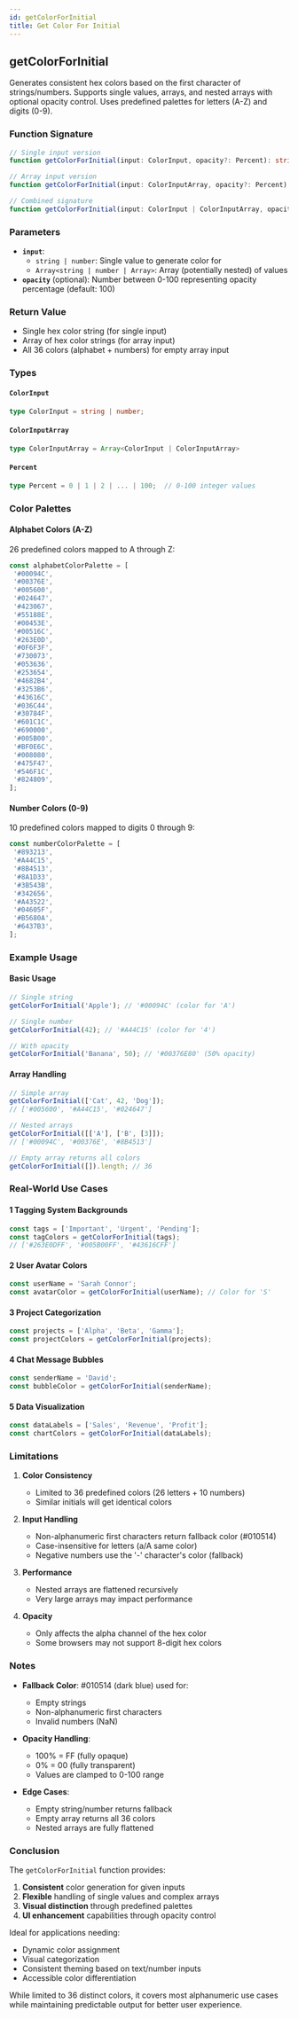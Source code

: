 ```yaml
---
id: getColorForInitial  
title: Get Color For Initial  
---
```


## getColorForInitial

Generates consistent hex colors based on the first character of strings/numbers. Supports single values, arrays, and nested arrays with optional opacity control. Uses predefined palettes for letters (A-Z) and digits (0-9).

### Function Signature

```typescript
// Single input version
function getColorForInitial(input: ColorInput, opacity?: Percent): string;

// Array input version
function getColorForInitial(input: ColorInputArray, opacity?: Percent): string[];

// Combined signature
function getColorForInitial(input: ColorInput | ColorInputArray, opacity?: Percent): string | string[];
```

### Parameters

- **`input`**:
  - `string | number`: Single value to generate color for
  - `Array<string | number | Array>`: Array (potentially nested) of values
- **`opacity`** (optional): Number between 0-100 representing opacity percentage (default: 100)

### Return Value

- Single hex color string (for single input)
- Array of hex color strings (for array input)
- All 36 colors (alphabet + numbers) for empty array input

### Types

#### `ColorInput`

```typescript
type ColorInput = string | number;
```

#### `ColorInputArray`

```typescript
type ColorInputArray = Array<ColorInput | ColorInputArray>
```

#### `Percent`

```typescript
type Percent = 0 | 1 | 2 | ... | 100;  // 0-100 integer values
```

### Color Palettes

#### Alphabet Colors (A-Z)

26 predefined colors mapped to A through Z:

```typescript
const alphabetColorPalette = [
 '#00094C',
 '#00376E',
 '#005600',
 '#024647',
 '#423067',
 '#55188E',
 '#00453E',
 '#00516C',
 '#263E0D',
 '#0F6F3F',
 '#730073',
 '#053636',
 '#253654',
 '#4682B4',
 '#3253B6',
 '#43616C',
 '#036C44',
 '#30784F',
 '#601C1C',
 '#690000',
 '#005B00',
 '#BF0E6C',
 '#008080',
 '#475F47',
 '#546F1C',
 '#824809',
];
```

#### Number Colors (0-9)

10 predefined colors mapped to digits 0 through 9:

```typescript
const numberColorPalette = [
 '#893213',
 '#A44C15',
 '#8B4513',
 '#8A1D33',
 '#3B543B',
 '#342656',
 '#A43522',
 '#04605F',
 '#B5680A',
 '#6437B3',
];
```

### Example Usage

#### Basic Usage

```typescript
// Single string
getColorForInitial('Apple'); // '#00094C' (color for 'A')

// Single number 
getColorForInitial(42); // '#A44C15' (color for '4')

// With opacity
getColorForInitial('Banana', 50); // '#00376E80' (50% opacity)
```

#### Array Handling

```typescript
// Simple array
getColorForInitial(['Cat', 42, 'Dog']);
// ['#005600', '#A44C15', '#024647']

// Nested arrays
getColorForInitial([['A'], ['B', [3]]);
// ['#00094C', '#00376E', '#8B4513']

// Empty array returns all colors
getColorForInitial([]).length; // 36
```

### Real-World Use Cases

#### 1 **Tagging System Backgrounds**

```typescript
const tags = ['Important', 'Urgent', 'Pending'];
const tagColors = getColorForInitial(tags);
// ['#263E0DFF', '#005B00FF', '#43616CFF']
```

#### 2 **User Avatar Colors**

```typescript
const userName = 'Sarah Connor';
const avatarColor = getColorForInitial(userName); // Color for 'S'
```

#### 3 **Project Categorization**

```typescript
const projects = ['Alpha', 'Beta', 'Gamma'];
const projectColors = getColorForInitial(projects);
```

#### 4 **Chat Message Bubbles**

```typescript
const senderName = 'David';
const bubbleColor = getColorForInitial(senderName);
```

#### 5 **Data Visualization**

```typescript
const dataLabels = ['Sales', 'Revenue', 'Profit'];
const chartColors = getColorForInitial(dataLabels);
```

### Limitations

1. **Color Consistency**
   - Limited to 36 predefined colors (26 letters + 10 numbers)
   - Similar initials will get identical colors

2. **Input Handling**
   - Non-alphanumeric first characters return fallback color (#010514)
   - Case-insensitive for letters (a/A same color)
   - Negative numbers use the '-' character's color (fallback)

3. **Performance**
   - Nested arrays are flattened recursively
   - Very large arrays may impact performance

4. **Opacity**
   - Only affects the alpha channel of the hex color
   - Some browsers may not support 8-digit hex colors

### Notes

- **Fallback Color**: #010514 (dark blue) used for:
  - Empty strings
  - Non-alphanumeric first characters
  - Invalid numbers (NaN)
  
- **Opacity Handling**:
  - 100% = FF (fully opaque)
  - 0% = 00 (fully transparent)
  - Values are clamped to 0-100 range

- **Edge Cases**:
  - Empty string/number returns fallback
  - Empty array returns all 36 colors
  - Nested arrays are fully flattened

### Conclusion

The `getColorForInitial` function provides:

1. **Consistent** color generation for given inputs
2. **Flexible** handling of single values and complex arrays
3. **Visual distinction** through predefined palettes
4. **UI enhancement** capabilities through opacity control

Ideal for applications needing:

- Dynamic color assignment
- Visual categorization
- Consistent theming based on text/number inputs
- Accessible color differentiation

While limited to 36 distinct colors, it covers most alphanumeric use cases while maintaining predictable output for better user experience.

